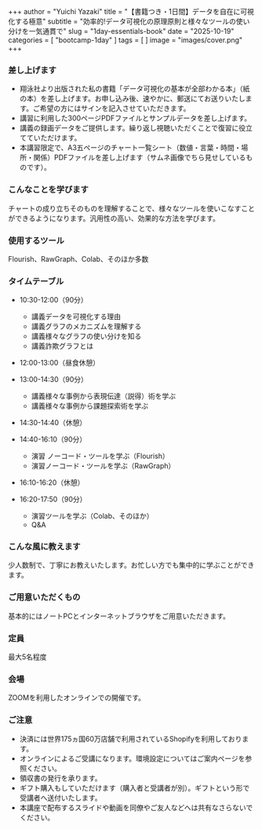 +++
author = "Yuichi Yazaki"
title = "【書籍つき・1日間】データを自在に可視化する極意"
subtitle = "効率的!データ可視化の原理原則と様々なツールの使い分けを一気通貫で"
slug = "1day-essentials-book"
date = "2025-10-19"
categories = [
    "bootcamp-1day"
]
tags = [
]
image = "images/cover.png"
+++



### 差し上げます

- 翔泳社より出版された私の書籍「データ可視化の基本が全部わかる本」（紙の本）を差し上げます。お申し込み後、速やかに、郵送にてお送りいたします。ご希望の方にはサインを記入させていただきます。
- 講習に利用した300ページPDFファイルとサンプルデータを差し上げます。
- 講義の録画データをご提供します。繰り返し視聴いただくことで復習に役立てていただけます。
- 本講習限定で、A3五ページのチャート一覧シート（数値・言葉・時間・場所・関係）PDFファイルを差し上げます（サムネ画像でちら見せしているものです）。


### こんなことを学びます
チャートの成り立ちそのものを理解することで、様々なツールを使いこなすことができるようになります。汎用性の高い、効果的な方法を学びます。

### 使用するツール
Flourish、RawGraph、Colab、そのほか多数

### タイムテーブル

- 10:30-12:00（90分）
    - 講義データを可視化する理由
    - 講義グラフのメカニズムを理解する
    - 講義様々なグラフの使い分けを知る
    - 講義詐欺グラフとは

- 12:00-13:00（昼食休憩）

- 13:00-14:30（90分）
    - 講義様々な事例から表現伝達（説得）術を学ぶ
    - 講義様々な事例から課題探索術を学ぶ

- 14:30-14:40（休憩）

- 14:40-16:10（90分）
    - 演習 ノーコード・ツールを学ぶ（Flourish）
    - 演習ノーコード・ツールを学ぶ（RawGraph）

- 16:10-16:20（休憩）

- 16:20-17:50（90分）
    - 演習ツールを学ぶ（Colab、そのほか）
    - Q&A


### こんな風に教えます
少人数制で、丁寧にお教えいたします。お忙しい方でも集中的に学ぶことができます。

### ご用意いただくもの
基本的にはノートPCとインターネットブラウザをご用意いただきます。

### 定員

最大5名程度

### 会場

ZOOMを利用したオンラインでの開催です。

### ご注意

- 決済には世界175ヵ国60万店舗で利用されているShopifyを利用しております。
- オンラインによるご受講になります。環境設定についてはご案内ページを参照ください。
- 領収書の発行を承ります。
- ギフト購入もしていただけます（購入者と受講者が別）。ギフトという形で受講者へ送付いたします。
- 本講座で配布するスライドや動画を同僚やご友人などへは共有なさらないでください。
